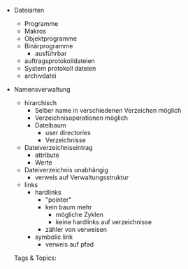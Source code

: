 - Dateiarten
  - Programme
  - Makros
  - Objektprogramme
  - Binärprogramme
    - ausführbar
  - auftragsprotokolldateien
  - System protokoll dateien
  - archivdatei
- Namensverwaltung
  - hirarchisch
    - Selber name in verschiedenen Verzeichen möglich
    - Verzeichnisoperationen möglich
    - Dateibaum
      - user directories
      - Verzeichnisse
  - Dateiverzeichniseintrag
    - attribute
    - Werte
  - Dateiverzeichnis unabhängig
    - verweis auf Verwaltungsstruktur
  - links
    - hardlinks
      - "pointer"
      - kein baum mehr
        - mögliche Zyklen
        - keine hardlinks auf verzeichnisse
      - zähler von verweisen
    - symbolic link
      - verweis auf pfad

   Tags & Topics:
   